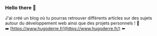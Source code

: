 ### Hello there 👋
J'ai créé un blog où tu pourras retrouver différents articles sur des sujets autour du développement web ainsi que des projets personnels ! 📝<br>
➡️ [https://www.hugoderre.fr](https://www.hugoderre.fr/) ⬅️<br>
<!--
**hugoderre/hugoderre** is a ✨ _special_ ✨ repository because its `README.md` (this file) appears on your GitHub profile.

Here are some ideas to get you started:

- 🔭 I’m currently working on ...
- 🌱 I’m currently learning ...
- 👯 I’m looking to collaborate on ...
- 🤔 I’m looking for help with ...
- 💬 Ask me about ...
- 📫 How to reach me: ...
- 😄 Pronouns: ...
- ⚡ Fun fact: ...
-->
